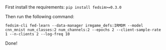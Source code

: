 First install the requirements:
`pip install fedsim>=0.3.0`

Then run the following command:

`fedsim-cli fed-learn --data-manager irmgame_defs:IRMDM --model cnn_mnist num_classes:2 num_channels:2 --epochs 2 --client-sample-rate 1 --n-clients 2 --log-freq 10`

Done!
